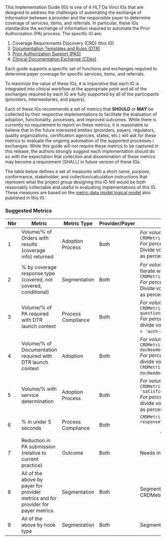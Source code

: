 <div markdown="1" class="new-content">

This Implementation Guide (IG) is one of 4 HL7 Da Vinci IGs that are designed to address the challenges of automating the exchange of information between a provider and the responsible payer to determine coverage of services, items, and referrals. In particular, these IGs standardize the exchange of information required to automate the Prior Authorization (PA) process. The specific IG are:

1. Coverage Requirements Discovery (CRD) (this IG)
2. [Documentation Templates and Rules (DTR)](http://hl7.org/fhir/us/davinci-dtr)
3. [Prior Authorization Support (PAS)](http://hl7.org/fhir/us/davinci-pas)
4. [Clinical Documentation Exchange (CDex)](http://hl7.org/fhir/us/davinci-cdex)

Each guide supports a specific set of functions and exchanges required to determine payer coverage for specific services, items, and referrals.

To maximize the value of these IGs, it is imperative that each IG is integrated into clinical workflow at the appropriate point and all of the exchanges required by each IG are fully supported by all of the participants (providers, intermediaries, and payers).

Each of these IGs recommends a set of metrics that **SHOULD** or **MAY** be collected by their respective implementations to facilitate the evaluation of adoption, functionality, processes, and improved outcomes. While there is currently no requirement to report on these metrics, it is reasonable to believe that in the future interested entities (providers, payers, regulators, quality organizations, certification agencies, states, etc.) will ask for these metrics to evaluate the ongoing automation of the supported processes / exchanges. While this guide will not require these metrics to be captured in this release, the authors strongly suggest each implementation should do so with the expectation that collection and dissemination of these metrics may become a requirement (SHALL) in future version of these IGs.

The table below defines a set of measures with a short name, purpose, conformance, stakeholder, and collection/calculation instructions that represent what the project group designing this IG felt would be both reasonably collectable and useful in evaluating implementations of this IG.  These measures are based on the [metric data model logical model](StructureDefinition-CRDMetricData.html) also published in this IG.

### Suggested Metrics

<table class="grid">
  <thead>
    <tr style="background-color:light-grey">
      <th>Nbr</th>
      <th>Metric</th>
      <th>Metric Type</th>
      <th>Provider/Payer</th>
      <th>Calculation Example</th>
    </tr>
  </thead>
  <tbody>
    <tr>
      <td>1</td>
      <td>Volume/% of Orders with results (coverage info) returned</td>
      <td>Adoption Process</td>
      <td>Both</td>
      <td>
        <i>For volume:</i><br/>
          <code>CRDMetricData.exists(response.coverageInfo).count()</code><br/>
        <i>For percent:</i><br/>
          Divide volume above by <code>CRDMetricData.where(httpResponse=200).count()</code> and express as percentage
      </td>
    </tr>
    <tr>
      <td>2</td>
      <td>% by coverage response type (covered, not covered,  conditional)</td>
      <td>Segmentation</td>
      <td>Both</td>
      <td>
        <i>For volume:</i><br/>
          Iterate where $ResponseType is one of covered, not-covered, conditional
          <code>CRDMetricData.exists(response.coverageInfo.where(covered=$ResponseType)).count()</code><br/>
        <i>For percent:</i><br/>
          Divide volume above by <code>CRDMetricData.where(httpResponse=200).count()</code> and express as percentage
      </td>
    </tr>
    <tr>
      <td>3</td>
      <td>Volume/% of PA required with DTR launch context</td>
      <td>Process Compliance</td>
      <td>Both</td>
      <td>
        <i>For volume:</i><br/>
          <code>CRDMetricData.exists(response.coverageInfo.where(paNeeded = "auth-needed" and questionnaire.exists())).count()</code><br/>
        <i>For percent:</i><br/>
          divide volume above by <code>CRDMetricData.exists(response.coverageInfo.where(paNeeded = 'auth-needed')).count()</code> and express as percentage
      </td>
    </tr>
    <tr>
      <td>4</td>
      <td>Volume/% of Documentation required with DTR launch context</td>
      <td>Adoption</td>
      <td>Both</td>
      <td>
        <i>For volume:</i><br/>
          <code>CRDMetricData.where(response.coverageInfo.where((docNeeded='clinical' or docNeeded='admin' or docNeeded='both') and questionnaire.exists())).count()</code><br/>
        <i>For percent:</i><br/>
          divide volume above by <code>CRDMetricData.exists(response.coverageInfo.where(docNeeded='clinical' or docNeeded='admin' or docNeeded='both')).count()</code> and express as percentage
      </td>
    </tr>
    <tr>
      <td>5</td>
      <td>Volume/% with service determination</td>
      <td>Adoption Process</td>
      <td>Both</td>
      <td>
        <i>For volume:</i><br/>
          <code>CRDMetricData.where(response.coverageInfo.exists(paNeeded = 'satisfied')).count()</code><br/>
        <i>For percent:</i><br/>
          divide volume above by <code>CRDMetricData.where(httpResponse=200).count()</code> and express as percentage
      </td>
    </tr>
    <tr>
      <td>6</td>
      <td>% in under 5 seconds</td>
      <td>Process Compliance</td>
      <td>Both</td>
      <td>
        <code>CRDMetricData.where(httpResponse=200 and (requestTime + 5 seconds > responseTime)).count() /<br/>
        CRDMetricData.where(httpResponse=200).count()</code> and express as percentage
      </td>
    </tr>
    <tr>
      <td>7</td>
      <td>Reduction in PA submission (relative to current practice)</td>
      <td>Outcome</td>
      <td>Both</td>
      <td>Needs information external to CRD metric data</td>
    </tr>
    <tr>
      <td>8</td>
      <td>All of the above by payer for provider metrics and for provider for payer metrics</td>
      <td>Segmentation</td>
      <td>Both</td>
      <td>Segmentation based on CRDMetricData.source and (CRDMetricData.payerID or CRDMetricData.groupID)</td>
    </tr>
    <tr>
      <td>9</td>
      <td>All of the above by hook type</td>
      <td>Segmentation</td>
      <td>Both</td>
      <td>Segmentation based on CRDMetricData.hookType</td>
    </tr>
  </tbody>
</table>

</div>